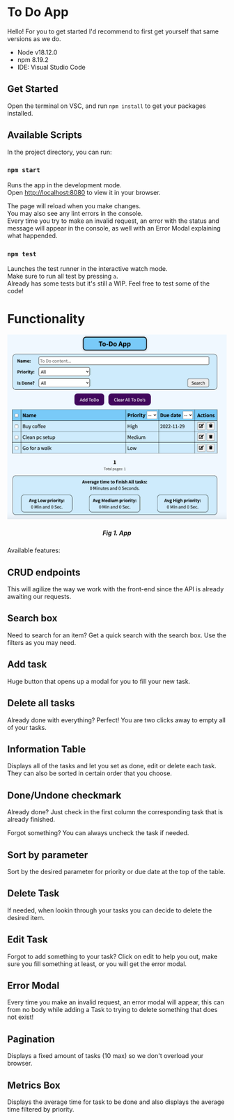 # To Do App

Hello! For you to get started I'd recommend to first get yourself that same versions as we do.

* Node v18.12.0
* npm 8.19.2
* IDE: Visual Studio Code

## Get Started

Open the terminal on VSC, and run `npm install` to get your packages installed.

## Available Scripts

In the project directory, you can run:

### `npm start`

Runs the app in the development mode.\
Open [http://localhost:8080](http://localhost:8080) to view it in your browser.

The page will reload when you make changes.\
You may also see any lint errors in the console.\
Every time you try to make an invalid request, an error with the status and message will appear in the console, as well with an Error Modal explaining what happended.

### `npm test`

Launches the test runner in the interactive watch mode.\
Make sure to run all test by pressing `a`.\
Already has some tests but it's still a WIP. Feel free to test some of the code!

# Functionality

<p align="center">
    <img width="600" src="https://github.com/TheClerici/todo-app/blob/main/app.jpg?raw=true">
</p>
<div align="center">
    <h5><strong>Fig 1. App</strong></h5>
</div>

Available features:

## CRUD endpoints

This will agilize the way we work with the front-end since the API is already awaiting our requests.

## Search box

Need to search for an item? Get a quick search with the search box. Use the filters as you may need.

## Add task

Huge button that opens up a modal for you to fill your new task.

## Delete all tasks

Already done with everything? Perfect! You are two clicks away to empty all of your tasks.

## Information Table

Displays all of the tasks and let you set as done, edit or delete each task. They can also be sorted in certain order that you choose.

## Done/Undone checkmark

Already done? Just check in the first column the corresponding task that is already finished. 

Forgot something? You can always uncheck the task if needed.

## Sort by parameter

Sort by the desired parameter for priority or due date at the top of the table.

## Delete Task

If needed, when lookin through your tasks you can decide to delete the desired item.

## Edit Task

Forgot to add something to your task? Click on edit to help you out, make sure you fill something at least, or you will get the error modal.

## Error Modal

Every time you make an invalid request, an error modal will appear, this can from no body while adding a Task to trying to delete something that does not exist!

## Pagination

Displays a fixed amount of tasks (10 max) so we don't overload your browser.

## Metrics Box

Displays the average time for task to be done and also displays the average time filtered by priority.